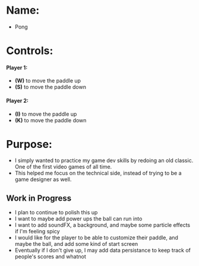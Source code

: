 # Name:
- Pong

# Controls:
#### Player 1: 
- **(W)** to move the paddle up
- **(S)** to move the paddle down
#### Player 2:
- **(I)** to move the paddle up
- **(K)** to move the paddle down

# Purpose:
- I simply wanted to practice my game dev skills by redoing an old classic. One of the first video games of all time.
- This helped me focus on the technical side, instead of trying to be a game designer as well.

## Work in Progress
- I plan to continue to polish this up
- I want to maybe add power ups the ball can run into
- I want to add soundFX, a background, and maybe some particle effects if I'm feeling spicy
- I would like for the player to be able to customize their paddle, and maybe the ball, and add some kind of start screen
- Eventually if I don't give up, I may add data persistance to keep track of people's scores and whatnot
